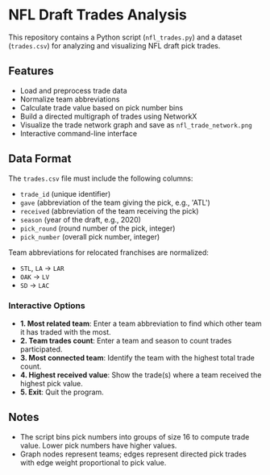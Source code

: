 # NFL Draft Trades Analysis

This repository contains a Python script (`nfl_trades.py`) and a dataset (`trades.csv`) for analyzing and visualizing NFL draft pick trades.

## Features

- Load and preprocess trade data
- Normalize team abbreviations
- Calculate trade value based on pick number bins
- Build a directed multigraph of trades using NetworkX
- Visualize the trade network graph and save as `nfl_trade_network.png`
- Interactive command-line interface

## Data Format

The `trades.csv` file must include the following columns:
- `trade_id` (unique identifier)
- `gave` (abbreviation of the team giving the pick, e.g., 'ATL')
- `received` (abbreviation of the team receiving the pick)
- `season` (year of the draft, e.g., 2020)
- `pick_round` (round number of the pick, integer)
- `pick_number` (overall pick number, integer)

Team abbreviations for relocated franchises are normalized:
- `STL`, `LA` → `LAR`
- `OAK` → `LV`
- `SD` → `LAC`

### Interactive Options

- **1. Most related team**: Enter a team abbreviation to find which other team it has traded with the most.
- **2. Team trades count**: Enter a team and season to count trades participated.
- **3. Most connected team**: Identify the team with the highest total trade count.
- **4. Highest received value**: Show the trade(s) where a team received the highest pick value.
- **5. Exit**: Quit the program.

## Notes

- The script bins pick numbers into groups of size 16 to compute trade value. Lower pick numbers have higher values.
- Graph nodes represent teams; edges represent directed pick trades with edge weight proportional to pick value.